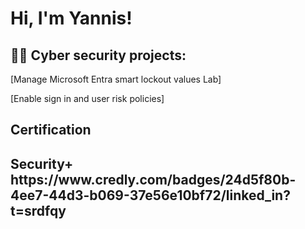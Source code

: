 <h1>Hi, I'm Yannis! 

<h2>👨‍💻 Cyber security projects:</h2>
[Manage Microsoft Entra smart lockout values Lab]


[Enable sign in and user risk policies]

<h2> Certification</h2>
<h2> Security+  https://www.credly.com/badges/24d5f80b-4ee7-44d3-b069-37e56e10bf72/linked_in?t=srdfqy



